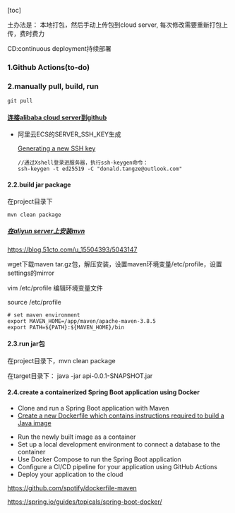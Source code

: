 [toc]

土办法是： 本地打包，然后手动上传包到cloud server, 每次修改需要重新打包上传，费时费力

CD:continuous deployment持续部署

### 1.Github Actions(to-do)



### 2.manually pull, build, run 

```git pull```

#### [连接alibaba cloud server到github](https://www.cxyzjd.com/article/niaoer2010/95629123)

* 阿里云ECS的SERVER_SSH_KEY生成

  [Generating a new SSH key](https://docs.github.com/cn/authentication/connecting-to-github-with-ssh/generating-a-new-ssh-key-and-adding-it-to-the-ssh-agent)

  ```shell
  //通过Xshell登录进服务器，执行ssh-keygen命令：
  ssh-keygen -t ed25519 -C "donald.tangze@outlook.com"
  ```



####  2.2.build jar package 

在project目录下

```
mvn clean package
```

##### [在aliyun server上安装mvn](https://developer.aliyun.com/article/663332)

https://blog.51cto.com/u_15504393/5043147

wget下载maven tar.gz包，解压安装，设置maven环境变量/etc/profile，设置settings的mirror

vim /etc/profile 编辑环境变量文件

source /etc/profile

```
# set maven environment
export MAVEN_HOME=/app/maven/apache-maven-3.8.5
export PATH=${PATH}:${MAVEN_HOME}/bin 
```



####  2.3.run jar包

在project目录下，mvn clean package

在target目录下： java -jar api-0.0.1-SNAPSHOT.jar



#### 2.4.create a containerized Spring Boot application using Docker

- Clone and run a Spring Boot application with Maven
- [Create a new Dockerfile which contains instructions required to build a Java image](https://docs.docker.com/language/java/build-images/#create-a-dockerfile-for-java)

> 

- Run the newly built image as a container
- Set up a local development environment to connect a database to the container
- Use Docker Compose to run the Spring Boot application
- Configure a CI/CD pipeline for your application using GitHub Actions
- Deploy your application to the cloud

https://github.com/spotify/dockerfile-maven

https://spring.io/guides/topicals/spring-boot-docker/
